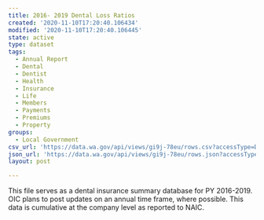 ```yaml
---
title: 2016- 2019 Dental Loss Ratios
created: '2020-11-10T17:20:40.106434'
modified: '2020-11-10T17:20:40.106445'
state: active
type: dataset
tags:
  - Annual Report
  - Dental
  - Dentist
  - Health
  - Insurance
  - Life
  - Members
  - Payments
  - Premiums
  - Property
groups:
  - Local Government
csv_url: 'https://data.wa.gov/api/views/gi9j-78eu/rows.csv?accessType=DOWNLOAD'
json_url: 'https://data.wa.gov/api/views/gi9j-78eu/rows.json?accessType=DOWNLOAD'
layout: post

---
```

This file serves as a dental insurance summary database for PY 2016-2019. OIC plans to post updates on an annual time frame, where possible. This data is cumulative at the company level as reported to NAIC.
